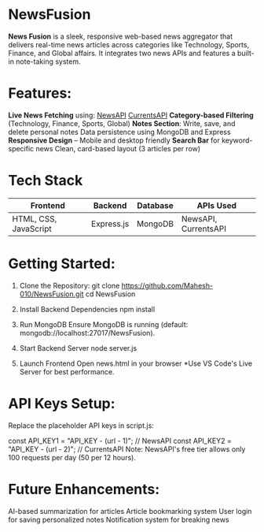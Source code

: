 # NewsFusion

**News Fusion** is a sleek, responsive web-based news aggregator that delivers real-time news articles across categories like Technology, Sports, Finance, and Global affairs. It integrates two news APIs and features a built-in note-taking system.


# Features:

**Live News Fetching** using:
    [NewsAPI](https://newsapi.org/)
    [CurrentsAPI](https://currentsapi.services/)
**Category-based Filtering** (Technology, Finance, Sports, Global)
    **Notes Section**:
        Write, save, and delete personal notes
        Data persistence using MongoDB and Express
**Responsive Design** – Mobile and desktop friendly
**Search Bar** for keyword-specific news
    Clean, card-based layout (3 articles per row)

# Tech Stack

|        Frontend       |   Backend  |   Database   |      APIs Used       |
|-----------------------|------------|--------------|----------------------|
| HTML, CSS, JavaScript | Express.js |   MongoDB    | NewsAPI, CurrentsAPI |


# Getting Started:

1. Clone the Repository:
    git clone https://github.com/Mahesh-010/NewsFusion.git
    cd NewsFusion

2. Install Backend Dependencies
    npm install

3. Run MongoDB
    Ensure MongoDB is running (default: mongodb://localhost:27017/NewsFusion).

4. Start Backend Server
    node server.js

5. Launch Frontend
    Open news.html in your browser
*Use VS Code's Live Server for best performance.

# API Keys Setup:

Replace the placeholder API keys in script.js:

const API_KEY1 = "API_KEY - (url - 1)";       // NewsAPI
const API_KEY2 = "API_KEY - (url - 2)";       // CurrentsAPI
Note: NewsAPI's free tier allows only 100 requests per day (50 per 12 hours).

# Future Enhancements:

 AI-based summarization for articles
 Article bookmarking system
 User login for saving personalized notes
 Notification system for breaking news

